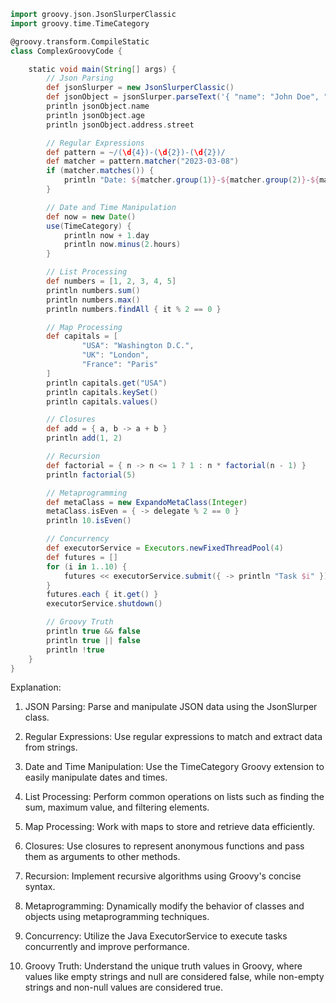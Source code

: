 ```groovy
import groovy.json.JsonSlurperClassic
import groovy.time.TimeCategory

@groovy.transform.CompileStatic
class ComplexGroovyCode {

    static void main(String[] args) {
        // Json Parsing
        def jsonSlurper = new JsonSlurperClassic()
        def jsonObject = jsonSlurper.parseText('{ "name": "John Doe", "age": 30, "address": { "street": "123 Main St", "city": "Anytown", "state": "CA", "zip": "12345" } }')
        println jsonObject.name
        println jsonObject.age
        println jsonObject.address.street

        // Regular Expressions
        def pattern = ~/(\d{4})-(\d{2})-(\d{2})/
        def matcher = pattern.matcher("2023-03-08")
        if (matcher.matches()) {
            println "Date: ${matcher.group(1)}-${matcher.group(2)}-${matcher.group(3)}"
        }

        // Date and Time Manipulation
        def now = new Date()
        use(TimeCategory) {
            println now + 1.day
            println now.minus(2.hours)
        }

        // List Processing
        def numbers = [1, 2, 3, 4, 5]
        println numbers.sum()
        println numbers.max()
        println numbers.findAll { it % 2 == 0 }

        // Map Processing
        def capitals = [
                "USA": "Washington D.C.",
                "UK": "London",
                "France": "Paris"
        ]
        println capitals.get("USA")
        println capitals.keySet()
        println capitals.values()

        // Closures
        def add = { a, b -> a + b }
        println add(1, 2)

        // Recursion
        def factorial = { n -> n <= 1 ? 1 : n * factorial(n - 1) }
        println factorial(5)

        // Metaprogramming
        def metaClass = new ExpandoMetaClass(Integer)
        metaClass.isEven = { -> delegate % 2 == 0 }
        println 10.isEven()

        // Concurrency
        def executorService = Executors.newFixedThreadPool(4)
        def futures = []
        for (i in 1..10) {
            futures << executorService.submit({ -> println "Task $i" })
        }
        futures.each { it.get() }
        executorService.shutdown()

        // Groovy Truth
        println true && false
        println true || false
        println !true
    }
}
```

Explanation:

1. JSON Parsing: Parse and manipulate JSON data using the JsonSlurper class.

2. Regular Expressions: Use regular expressions to match and extract data from strings.

3. Date and Time Manipulation: Use the TimeCategory Groovy extension to easily manipulate dates and times.

4. List Processing: Perform common operations on lists such as finding the sum, maximum value, and filtering elements.

5. Map Processing: Work with maps to store and retrieve data efficiently.

6. Closures: Use closures to represent anonymous functions and pass them as arguments to other methods.

7. Recursion: Implement recursive algorithms using Groovy's concise syntax.

8. Metaprogramming: Dynamically modify the behavior of classes and objects using metaprogramming techniques.

9. Concurrency: Utilize the Java ExecutorService to execute tasks concurrently and improve performance.

10. Groovy Truth: Understand the unique truth values in Groovy, where values like empty strings and null are considered false, while non-empty strings and non-null values are considered true.